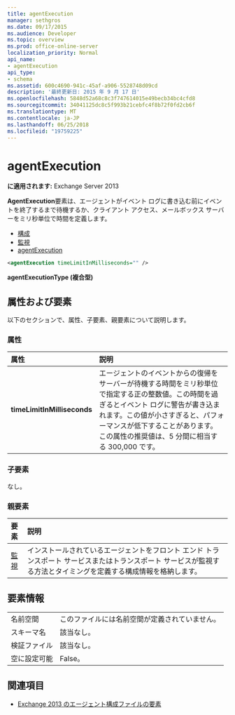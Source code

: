 ```yaml
---
title: agentExecution
manager: sethgros
ms.date: 09/17/2015
ms.audience: Developer
ms.topic: overview
ms.prod: office-online-server
localization_priority: Normal
api_name:
- agentExecution
api_type:
- schema
ms.assetid: 600c4690-941c-45af-a906-5528748d09cd
description: '最終更新日: 2015 年 9 月 17 日'
ms.openlocfilehash: 5848d52a68c8c3f747614015e49becb34bc4cfd8
ms.sourcegitcommit: 34041125dc8c5f993b21cebfc4f8b72f0fd2cb6f
ms.translationtype: MT
ms.contentlocale: ja-JP
ms.lasthandoff: 06/25/2018
ms.locfileid: "19759225"
---
```

# <a name="agentexecution"></a>agentExecution
  
**に適用されます:** Exchange Server 2013 
  
**AgentExecution**要素は、エージェントがイベント ログに書き込む前にイベントを終了するまで待機するか、クライアント アクセス、メールボックス サーバーをミリ秒単位で時間を定義します。 
  
- [構成](configuration.md)  
- [監視](monitoring.md)
- [agentExecution](agentexecution.md)
  
```XML
<agentExecution timeLimitInMilliseconds="" />
```

**agentExecutionType (複合型)**

## <a name="attributes-and-elements"></a>属性および要素

以下のセクションで、属性、子要素、親要素について説明します。
  
### <a name="attributes"></a>属性

|**属性**|**説明**|
|:-----|:-----|
|**timeLimitInMilliseconds** <br/> |エージェントのイベントからの復帰をサーバーが待機する時間をミリ秒単位で指定する正の整数値。この時間を過ぎるとイベント ログに警告が書き込まれます。この値が小さすぎると、パフォーマンスが低下することがあります。この属性の推奨値は、5 分間に相当する 300,000 です。  <br/> |
   
### <a name="child-elements"></a>子要素

なし。
  
### <a name="parent-elements"></a>親要素

|**要素**|**説明**|
|:-----|:-----|
|[監視](monitoring.md) <br/> |インストールされているエージェントをフロント エンド トランスポート サービスまたはトランスポート サービスが監視する方法とタイミングを定義する構成情報を格納します。  <br/> |
   
## <a name="element-information"></a>要素情報

|||
|:-----|:-----|
|名前空間  <br/> |このファイルには名前空間が定義されていません。  <br/> |
|スキーマ名  <br/> |該当なし。  <br/> |
|検証ファイル  <br/> |該当なし。  <br/> |
|空に設定可能  <br/> |False。  <br/> |
   
## <a name="see-also"></a>関連項目

- [Exchange 2013 のエージェント構成ファイルの要素](agents-configuration-file-elements-for-exchange-2013.md)


